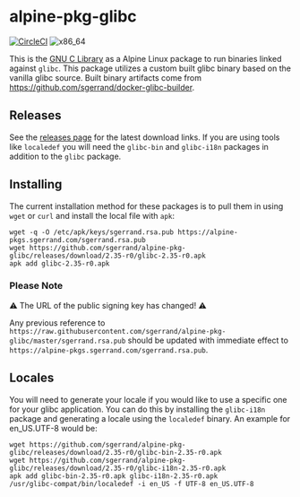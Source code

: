 # alpine-pkg-glibc

[![CircleCI](https://circleci.com/gh/sgerrand/alpine-pkg-glibc/tree/main.svg?style=svg)](https://circleci.com/gh/sgerrand/alpine-pkg-glibc/tree/main) ![x86_64](https://img.shields.io/badge/x86__64-supported-brightgreen.svg)

This is the [GNU C Library](https://gnu.org/software/libc/) as a Alpine Linux package to run binaries linked against `glibc`. This package utilizes a custom built glibc binary based on the vanilla glibc source. Built binary artifacts come from https://github.com/sgerrand/docker-glibc-builder.

## Releases

See the [releases page](https://github.com/sgerrand/alpine-pkg-glibc/releases) for the latest download links. If you are using tools like `localedef` you will need the `glibc-bin` and `glibc-i18n` packages in addition to the `glibc` package.

## Installing

The current installation method for these packages is to pull them in using `wget` or `curl` and install the local file with `apk`:

    wget -q -O /etc/apk/keys/sgerrand.rsa.pub https://alpine-pkgs.sgerrand.com/sgerrand.rsa.pub
    wget https://github.com/sgerrand/alpine-pkg-glibc/releases/download/2.35-r0/glibc-2.35-r0.apk
    apk add glibc-2.35-r0.apk

### Please Note

:warning: The URL of the public signing key has changed! :warning:

Any previous reference to `https://raw.githubusercontent.com/sgerrand/alpine-pkg-glibc/master/sgerrand.rsa.pub` should be updated with immediate effect to `https://alpine-pkgs.sgerrand.com/sgerrand.rsa.pub`.

## Locales

You will need to generate your locale if you would like to use a specific one for your glibc application. You can do this by installing the `glibc-i18n` package and generating a locale using the `localedef` binary. An example for en_US.UTF-8 would be:

    wget https://github.com/sgerrand/alpine-pkg-glibc/releases/download/2.35-r0/glibc-bin-2.35-r0.apk
    wget https://github.com/sgerrand/alpine-pkg-glibc/releases/download/2.35-r0/glibc-i18n-2.35-r0.apk
    apk add glibc-bin-2.35-r0.apk glibc-i18n-2.35-r0.apk
    /usr/glibc-compat/bin/localedef -i en_US -f UTF-8 en_US.UTF-8
